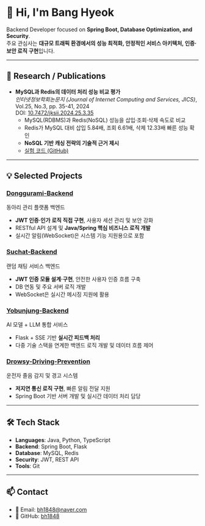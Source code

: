 # 👋 Hi, I'm Bang Hyeok
Backend Developer focused on **Spring Boot, Database Optimization, and Security**.  
주요 관심사는 **대규모 트래픽 환경에서의 성능 최적화, 안정적인 서비스 아키텍처, 인증·보안 로직 구현**입니다.

---

## 📖 Research / Publications
- **MySQL과 Redis의 데이터 처리 성능 비교 평가**  
  *인터넷정보학회논문지 (Journal of Internet Computing and Services, JICS)*, Vol.25, No.3, pp. 35-41, 2024  
  DOI: [10.7472/jksii.2024.25.3.35](https://doi.org/10.7472/jksii.2024.25.3.35)  
  - MySQL(RDBMS)과 Redis(NoSQL) 성능을 삽입·조회·삭제 속도로 비교  
  - Redis가 MySQL 대비 삽입 5.84배, 조회 6.61배, 삭제 12.33배 빠른 성능 확인  
  - **NoSQL 기반 캐싱 전략의 기술적 근거 제시**  
  - [실험 코드 (GitHub)](https://github.com/bh1848/MySQL-Redis-Performance-Comparison)

---

## 💡 Selected Projects

### [Donggurami-Backend](https://github.com/bh1848/donggurami-backend)
동아리 관리 플랫폼 백엔드  
- **JWT 인증·인가 로직 직접 구현**, 사용자 세션 관리 및 보안 강화  
- RESTful API 설계 및 **Java/Spring 핵심 비즈니스 로직 개발**  
- 실시간 알림(WebSocket)은 시스템 기능 지원용으로 포함

### [Suchat-Backend](https://github.com/bh1848/suchat-backend)
랜덤 채팅 서비스 백엔드  
- **JWT 인증 모듈 설계·구현**, 안전한 사용자 인증 흐름 구축  
- DB 연동 및 주요 서버 로직 개발  
- WebSocket은 실시간 메시징 지원에 활용

### [Yobunjung-Backend](https://github.com/bh1848/yobunjung-backend)
AI 모델 + LLM 통합 서비스  
- Flask + SSE 기반 **실시간 피드백 처리**  
- 다중 기술 스택을 연계한 백엔드 로직 개발 및 데이터 흐름 제어

### [Drowsy-Driving-Prevention](https://github.com/bh1848/drowsy-driving-prevention)
운전자 졸음 감지 및 경고 시스템  
- **저지연 통신 로직 구현**, 빠른 알림 전달 지원  
- Spring Boot 기반 서버 개발 및 실시간 데이터 처리 담당

---

## 🛠 Tech Stack
- **Languages**: Java, Python, TypeScript  
- **Backend**: Spring Boot, Flask  
- **Database**: MySQL, Redis  
- **Security**: JWT, REST API  
- **Tools**: Git

---

## 📫 Contact
- 📧 Email: bh1848@naver.com  
- 🐙 GitHub: [bh1848](https://github.com/bh1848)
